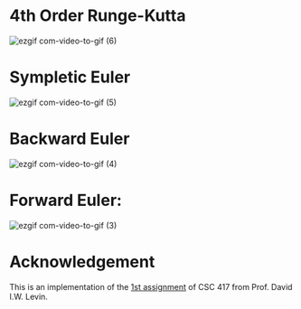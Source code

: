 # 4th Order Runge-Kutta

![ezgif com-video-to-gif (6)](https://user-images.githubusercontent.com/78880538/218626473-7b82e43b-dbce-4690-a021-65d1f69804bc.gif)


# Sympletic Euler

![ezgif com-video-to-gif (5)](https://user-images.githubusercontent.com/78880538/218626095-bb60e15e-c742-4acc-ae37-5cbc003ec786.gif)


# Backward Euler

![ezgif com-video-to-gif (4)](https://user-images.githubusercontent.com/78880538/218625672-36b7f6d0-8416-4159-8dfe-0989e75416cb.gif)


# Forward Euler:

![ezgif com-video-to-gif (3)](https://user-images.githubusercontent.com/78880538/218625224-27c883bc-e246-4be1-85b2-1ff0d4a79381.gif)


# Acknowledgement
This is an implementation of the [1st assignment](https://github.com/dilevin/CSC417-a1-mass-spring-1d) of CSC 417 from Prof. David I.W. Levin.
